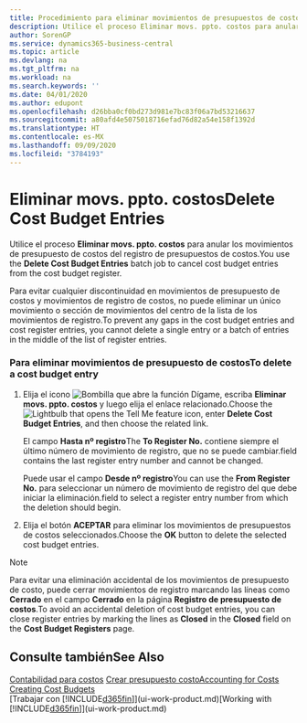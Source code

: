 ```yaml
---
title: Procedimiento para eliminar movimientos de presupuestos de costos | Documentos de Microsoft
description: Utilice el proceso Eliminar movs. ppto. costos para anular los movimientos de presupuesto de costos del registro de presupuestos de costos.
author: SorenGP
ms.service: dynamics365-business-central
ms.topic: article
ms.devlang: na
ms.tgt_pltfrm: na
ms.workload: na
ms.search.keywords: ''
ms.date: 04/01/2020
ms.author: edupont
ms.openlocfilehash: d26bba0cf0bd273d981e7bc83f06a7bd53216637
ms.sourcegitcommit: a80afd4e5075018716efad76d82a54e158f1392d
ms.translationtype: HT
ms.contentlocale: es-MX
ms.lasthandoff: 09/09/2020
ms.locfileid: "3784193"
---
```

# <a name="delete-cost-budget-entries"></a><span data-ttu-id="e5283-103">Eliminar movs. ppto. costos</span><span class="sxs-lookup"><span data-stu-id="e5283-103">Delete Cost Budget Entries</span></span>
<span data-ttu-id="e5283-104">Utilice el proceso **Eliminar movs. ppto. costos** para anular los movimientos de presupuesto de costos del registro de presupuestos de costos.</span><span class="sxs-lookup"><span data-stu-id="e5283-104">You use the **Delete Cost Budget Entries** batch job to cancel cost budget entries from the cost budget register.</span></span>  

<span data-ttu-id="e5283-105">Para evitar cualquier discontinuidad en movimientos de presupuesto de costos y movimientos de registro de costos, no puede eliminar un único movimiento o sección de movimientos del centro de la lista de los movimientos de registro.</span><span class="sxs-lookup"><span data-stu-id="e5283-105">To prevent any gaps in the cost budget entries and cost register entries, you cannot delete a single entry or a batch of entries in the middle of the list of register entries.</span></span>  

### <a name="to-delete-a-cost-budget-entry"></a><span data-ttu-id="e5283-106">Para eliminar movimientos de presupuesto de costos</span><span class="sxs-lookup"><span data-stu-id="e5283-106">To delete a cost budget entry</span></span>  

1.  <span data-ttu-id="e5283-107">Elija el icono ![Bombilla que abre la función Dígame](media/ui-search/search_small.png "Dígame qué desea hacer"), escriba **Eliminar movs. ppto. costos** y luego elija el enlace relacionado.</span><span class="sxs-lookup"><span data-stu-id="e5283-107">Choose the ![Lightbulb that opens the Tell Me feature](media/ui-search/search_small.png "Tell me what you want to do") icon, enter **Delete Cost Budget Entries**, and then choose the related link.</span></span>  

    <span data-ttu-id="e5283-108">El campo **Hasta nº registro**</span><span class="sxs-lookup"><span data-stu-id="e5283-108">The **To Register No.**</span></span> <span data-ttu-id="e5283-109">contiene siempre el último número de movimiento de registro, que no se puede cambiar.</span><span class="sxs-lookup"><span data-stu-id="e5283-109">field contains the last register entry number and cannot be changed.</span></span>  

    <span data-ttu-id="e5283-110">Puede usar el campo **Desde nº registro**</span><span class="sxs-lookup"><span data-stu-id="e5283-110">You can use the **From Register No.**</span></span> <span data-ttu-id="e5283-111">para seleccionar un número de movimiento de registro del que debe iniciar la eliminación.</span><span class="sxs-lookup"><span data-stu-id="e5283-111">field to select a register entry number from which the deletion should begin.</span></span>  
2.  <span data-ttu-id="e5283-112">Elija el botón **ACEPTAR** para eliminar los movimientos de presupuestos de costos seleccionados.</span><span class="sxs-lookup"><span data-stu-id="e5283-112">Choose the **OK** button to delete the selected cost budget entries.</span></span>  

> [!NOTE]  
>  <span data-ttu-id="e5283-113">Para evitar una eliminación accidental de los movimientos de presupuesto de costo, puede cerrar movimientos de registro marcando las líneas como **Cerrado** en el campo **Cerrado** en la página **Registro de presupuesto de costos**.</span><span class="sxs-lookup"><span data-stu-id="e5283-113">To avoid an accidental deletion of cost budget entries, you can close register entries by marking the lines as **Closed** in the **Closed** field on the **Cost Budget Registers** page.</span></span>  

## <a name="see-also"></a><span data-ttu-id="e5283-114">Consulte también</span><span class="sxs-lookup"><span data-stu-id="e5283-114">See Also</span></span>  
<span data-ttu-id="e5283-115">[Contabilidad para costos](finance-manage-cost-accounting.md)
[Crear presupuesto costo](finance-create-cost-budgets.md)</span><span class="sxs-lookup"><span data-stu-id="e5283-115">[Accounting for Costs](finance-manage-cost-accounting.md)
[Creating Cost Budgets](finance-create-cost-budgets.md)</span></span>  
<span data-ttu-id="e5283-116">[Trabajar con [!INCLUDE[d365fin](includes/d365fin_md.md)]](ui-work-product.md)</span><span class="sxs-lookup"><span data-stu-id="e5283-116">[Working with [!INCLUDE[d365fin](includes/d365fin_md.md)]](ui-work-product.md)</span></span>
